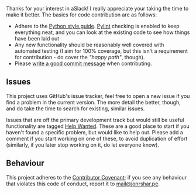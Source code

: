 Thanks for your interest in aSlack! I really appreciate your taking the time to
make it better. The basics for code contribution are as follows:

 - Adhere to the [Python style guide]. [Pylint] checking is enabled to keep
   everything neat, and you can look at the existing code to see how things have
   been laid out
 - Any new functionality should be reasonably well covered with automated
   testing (I aim for 100% coverage, but this isn't a requirement for
   contribution - do cover the *"happy path"*, though).
 - Please [write a good commit message] when contributing.

## Issues

This project uses GitHub's issue tracker, feel free to open a new issue if you
find a problem in the current version. The more detail the better, though, and
do take the time to search for existing, similar issues.

Issues that are off the primary development track but would still be useful
functionality are tagged [Help Wanted]. These are a good place to start if you
haven't found a specific problem, but would like to help out. Please add a
comment if you start working on one of these, to avoid duplication of effort
(similarly, if you later stop working on it, do let everyone know).

## Behaviour

This project adheres to the [Contributor Covenant]; if you see any behaviour
that violates this code of conduct, report it to <mail@jonrshar.pe>.

  [contributor covenant]: http://contributor-covenant.org/version/1/3/0/
  [help wanted]: https://github.com/textbook/aslack/labels/help%20wanted
  [pylint]: http://pylint.org/
  [python style guide]: https://www.python.org/dev/peps/pep-0008/
  [write a good commit message]: https://github.com/erlang/otp/wiki/Writing-good-commit-messages